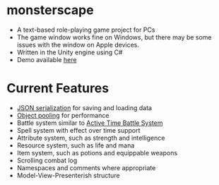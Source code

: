 # monsterscape #
* A text-based role-playing game project for PCs 
* The game window works fine on Windows, but there may be some issues with the window on Apple devices.
* Written in the Unity engine using C#
* Demo available [here](https://drive.google.com/open?id=0B5E_IBqde8fLdGpmdUYyYmNzNHc)

# Current Features #
* [JSON serialization](https://docs.unity3d.com/Manual/JSONSerialization.html) for saving and loading data
* [Object pooling](https://unity3d.com/learn/tutorials/topics/scripting/object-pooling) for performance
* Battle system similar to [Active Time Battle System](https://en.wikipedia.org/wiki/Turns,_rounds_and_time-keeping_systems_in_games#Active_Time_Battle)
* Spell system with effect over time support
* Attribute system, such as strength and intelligence
* Resource system, such as life and mana
* Item system, such as potions and equippable weapons
* Scrolling combat log
* Namespaces and comments where appropriate
* Model-View-Presenterish structure
